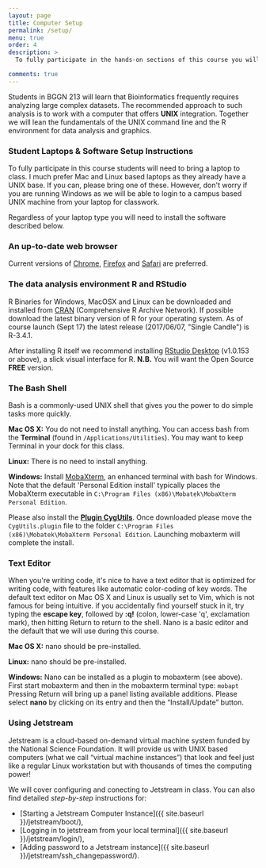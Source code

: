 ```yaml
---
layout: page
title: Computer Setup 
permalink: /setup/
menu: true
order: 4
description: > 
  To fully participate in the hands-on sections of this course you will need access to the software described below on your **own laptop**. Note that you may need Administrator privileges/permissions to install some of these.

comments: true
---
```


Students in BGGN 213 will learn that Bioinformatics frequently requires analyzing large complex datasets. The recommended approach to such analysis is to work with a computer that offers **UNIX** integration. Together we will lean the fundamentals of the UNIX command line and the R environment for data analysis and graphics.


### Student Laptops & Software Setup Instructions
To fully participate in this course students will need to bring a laptop to class.  I much prefer Mac and Linux based laptops as they already have a UNIX base.  If you can, please bring one of these.  However, don't worry if you are running Windows as we will be able to login to a campus based UNIX machine from your laptop for classwork. 

Regardless of your laptop type you will need to install the software described below.

### An up-to-date **web browser** 
Current versions of [Chrome](https://www.google.com/chrome/), [Firefox](http://www.mozilla.org/firefox/) and [Safari](Safari) are preferred.


### The data analysis environment **R** and **RStudio**
R Binaries for Windows, MacOSX and Linux can be downloaded and installed from [CRAN](http://cran.r-project.org/index.html) (Comprehensive R Archive Network). If possible download the latest binary version of R for your operating system. As of course launch (Sept 17) the latest release (2017/06/07, "Single Candle") is R-3.4.1.

After installing R itself we recommend installing [RStudio Desktop](https://www.rstudio.com/products/rstudio/download/#download) (v1.0.153 or above), a slick visual interface for R. **N.B.** You will want the Open Source **FREE** version.


### The Bash Shell
Bash is a commonly-used UNIX shell that gives you the power to do simple tasks more quickly.

**Mac OS X:** You do not need to install anything. You can access bash from the **Terminal** (found in `/Applications/Utilities`). You may want to keep Terminal in your dock for this class.

**Linux:** There is no need to install anything.

**Windows:** Install [MobaXterm](http://mobaxterm.mobatek.net), an enhanced terminal with bash for Windows. Note that the default 'Personal Edition install' typically places the MobaXterm executable in `C:\Program Files (x86)\Mobatek\MobaXterm Personal Edition`.

Please also install the [**Plugin CygUtils**](http://mobaxterm.mobatek.net/CygUtils.plugin). Once downloaded please move the `CygUtils.plugin` file to the folder `C:\Program Files (x86)\Mobatek\MobaXterm Personal Edition`. Launching mobaxterm will complete the install.



### Text Editor
When you're writing code, it's nice to have a text editor that is optimized for writing code, with features like automatic color-coding of key words. The default text editor on Mac OS X and Linux is usually set to Vim, which is not famous for being intuitive. if you accidentally find yourself stuck in it, try typing the **escape key**, followed by **:q!** (colon, lower-case 'q', exclamation mark), then hitting Return to return to the shell. Nano is a basic editor and the default that we will use during this course. 


**Mac OS X:** nano should be pre-installed.

**Linux:** nano should be pre-installed.

**Windows:** Nano can be installed as a plugin to mobaxterm (see above). First start mobaxterm and then in the mobaxterm terminal type: `mobapt` Pressing Return will bring up a panel listing available additions. Please select **nano** by clicking on its entry and then the “Install/Update” button.
 

### Using Jetstream

Jetstream is a cloud-based on-demand virtual machine system funded by the National Science Foundation. It will provide us with UNIX based computers (what we call “virtual machine instances”) that look and feel just like a regular Linux workstation but with thousands of times the computing power!  

We will cover configuring and conecting to Jetstream in class. You can also find detailed *step-by-step* instructions for:

 - [Starting a Jetstream Computer Instance]({{ site.baseurl }}/jetstream/boot/),
 - [Logging in to jetstream from your local terminal]({{ site.baseurl }}/jetstream/login/),
 - [Adding password to a Jetstream instance]({{ site.baseurl }}/jetstream/ssh_changepassword/). 

<!--- Still to complete...
### Why this class

### The semi-flipped classroom
-->
